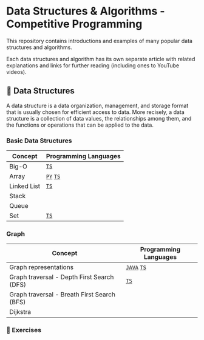 # Data Structures & Algorithms - Competitive Programming

This repository contains introductions and examples of many popular data structures and algorithms.

Each data structures and algorithm has its own separate article with related explanations and links for further reading (including ones to YouTube videos).

## 📙 Data Structures

A data structure is a data organization, management, and storage format that is usually chosen for efficient access to data.  More recisely, a data structure is a collection of data values, the relationships among them, and the functions or operations that can be applied to the data.

### Basic Data Structures

<table>
<thead>
<th>Concept</th>
<th>Programming Languages</th>
</thead>
<tbody>
<tr>
<td>Big-O</td>
<td>
<a href="/concepts/typescript/array.md"><code>TS</code></a>
</td>
</tr>
<tr>
<td>Array</td>
<td>
<a href="/concepts/python/array.md"><code>PY</code></a>
<a href="/concepts/typescript/array.md"><code>TS</code></a>
</td>
</tr>
<tr>
<td>Linked List</td>
<td>
<a href="/concepts/typescript/linked-list.md"><code>TS</code></a>
</td>
<tr>
<td>Stack</td>
<td>
</td>
</tr>
<tr>
<td>Queue</td>
<td>
</td>
<tr>
<td>Set</td>
<td>
<a href="/concepts/typescript/set.md"><code>TS</code></a>
</td>
</tr>
</tbody>
</table>

### Graph

<table>
<thead>
<th>Concept</th>
<th>Programming Languages</th>
</thead>
<tbody>
<tr>
<td>Graph representations</td>
<td>
<a href="/concepts/java/graph.md"><code>JAVA</code></a>
<a href="/concepts/typescript/graph.md"><code>TS</code></a>
</td>
</tr>
<tr>
<td>Graph traversal - Depth First Search (DFS)</td>
<td>
<a href="/concepts/typescript/graph_traversal.md#depth-first-search-dfs"><code>TS</code></a>
</td>
</tr>
<tr>
<td>Graph traversal - Breath First Search (BFS)</td>
<td>
</td>
</tr>
<tr>
<td>Dijkstra</td>
<td>
</td>
</tr>
</tbody>
</table>

### 💪 Exercises

